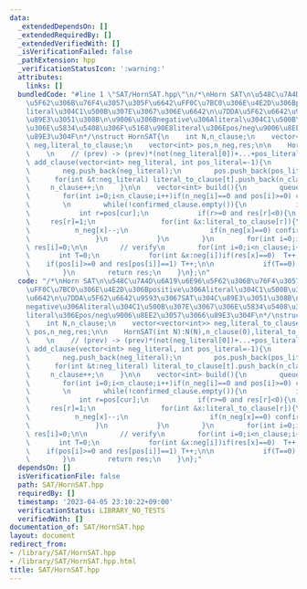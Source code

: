 ```yaml
---
data:
  _extendedDependsOn: []
  _extendedRequiredBy: []
  _extendedVerifiedWith: []
  _isVerificationFailed: false
  _pathExtension: hpp
  _verificationStatusIcon: ':warning:'
  attributes:
    links: []
  bundledCode: "#line 1 \"SAT/HornSAT.hpp\"\n/*\nHorn SAT\n\u548C\u7A4D\u6A19\u6E96\
    \u5F62\u306B\u76F4\u3057\u305F\u6642\uFF0C\u7BC0\u306E\u4E2D\u306Bpositive\u306A\
    literal\u304C1\u500B\u307E\u3067\u306E\u6642\n\u7DDA\u5F62\u6642\u9593\u3067SAT\u304C\
    \u89E3\u3051\u308B\n\u9006\u306Bnegative\u306Aliteral\u304C1\u500B\u307E\u3067\
    \u306E\u5834\u5408\u306F\u5168\u90E8literal\u306Epos/neg\u9006\u8EE2\u3057\u3066\
    \u89E3\u304F\n*/\nstruct HornSAT{\n    int N,n_clause;\n    vector<vector<int>>\
    \ neg,literal_to_clause;\n    vector<int> pos,n_neg,res;\n\n    HornSAT(int N):N(N),n_clause(0),literal_to_clause(N),res(N,-1){}\n\
    \    \n    // (prev) -> (prev)*(not(neg_literal[0])+...+pos_literal)\n    void\
    \ add_clause(vector<int> neg_literal, int pos_literal=-1){\n        n_neg.push_back(neg_literal.size());\n\
    \        neg.push_back(neg_literal);\n        pos.push_back(pos_literal);\n  \
    \      for(int &t:neg_literal) literal_to_clause[t].push_back(n_clause);\n   \
    \     n_clause++;\n    }\n\n    vector<int> build(){\n        queue<int> confirmed_clause;\n\
    \        for(int i=0;i<n_clause;i++)if(n_neg[i]==0 and pos[i]>=0) confirmed_clause.push(i);\n\
    \        \n        while(!confirmed_clause.empty()){\n            int cur=confirmed_clause.front();confirmed_clause.pop();\n\
    \            int r=pos[cur];\n            if(r>=0 and res[r]<0){\n           \
    \     res[r]=1;\n                for(int &x:literal_to_clause[r]){\n         \
    \           n_neg[x]--;\n                    if(n_neg[x]==0) confirmed_clause.push(x);\n\
    \                }\n            }\n        }\n        for(int i=0;i<N;i++)if(res[i]==-1)\
    \ res[i]=0;\n\n        // verify\n        for(int i=0;i<n_clause;i++){\n     \
    \       int T=0;\n            for(int &x:neg[i])if(res[x]==0)  T++;\n        \
    \    if(pos[i]>=0 and res[pos[i]]==1) T++;\n\n            if(T==0) return {};\n\
    \        }\n        return res;\n    }\n};\n"
  code: "/*\nHorn SAT\n\u548C\u7A4D\u6A19\u6E96\u5F62\u306B\u76F4\u3057\u305F\u6642\
    \uFF0C\u7BC0\u306E\u4E2D\u306Bpositive\u306Aliteral\u304C1\u500B\u307E\u3067\u306E\
    \u6642\n\u7DDA\u5F62\u6642\u9593\u3067SAT\u304C\u89E3\u3051\u308B\n\u9006\u306B\
    negative\u306Aliteral\u304C1\u500B\u307E\u3067\u306E\u5834\u5408\u306F\u5168\u90E8\
    literal\u306Epos/neg\u9006\u8EE2\u3057\u3066\u89E3\u304F\n*/\nstruct HornSAT{\n\
    \    int N,n_clause;\n    vector<vector<int>> neg,literal_to_clause;\n    vector<int>\
    \ pos,n_neg,res;\n\n    HornSAT(int N):N(N),n_clause(0),literal_to_clause(N),res(N,-1){}\n\
    \    \n    // (prev) -> (prev)*(not(neg_literal[0])+...+pos_literal)\n    void\
    \ add_clause(vector<int> neg_literal, int pos_literal=-1){\n        n_neg.push_back(neg_literal.size());\n\
    \        neg.push_back(neg_literal);\n        pos.push_back(pos_literal);\n  \
    \      for(int &t:neg_literal) literal_to_clause[t].push_back(n_clause);\n   \
    \     n_clause++;\n    }\n\n    vector<int> build(){\n        queue<int> confirmed_clause;\n\
    \        for(int i=0;i<n_clause;i++)if(n_neg[i]==0 and pos[i]>=0) confirmed_clause.push(i);\n\
    \        \n        while(!confirmed_clause.empty()){\n            int cur=confirmed_clause.front();confirmed_clause.pop();\n\
    \            int r=pos[cur];\n            if(r>=0 and res[r]<0){\n           \
    \     res[r]=1;\n                for(int &x:literal_to_clause[r]){\n         \
    \           n_neg[x]--;\n                    if(n_neg[x]==0) confirmed_clause.push(x);\n\
    \                }\n            }\n        }\n        for(int i=0;i<N;i++)if(res[i]==-1)\
    \ res[i]=0;\n\n        // verify\n        for(int i=0;i<n_clause;i++){\n     \
    \       int T=0;\n            for(int &x:neg[i])if(res[x]==0)  T++;\n        \
    \    if(pos[i]>=0 and res[pos[i]]==1) T++;\n\n            if(T==0) return {};\n\
    \        }\n        return res;\n    }\n};"
  dependsOn: []
  isVerificationFile: false
  path: SAT/HornSAT.hpp
  requiredBy: []
  timestamp: '2023-04-05 23:10:22+09:00'
  verificationStatus: LIBRARY_NO_TESTS
  verifiedWith: []
documentation_of: SAT/HornSAT.hpp
layout: document
redirect_from:
- /library/SAT/HornSAT.hpp
- /library/SAT/HornSAT.hpp.html
title: SAT/HornSAT.hpp
---
```

